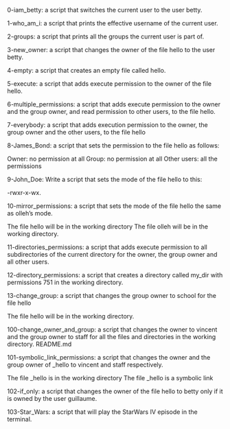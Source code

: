 0-iam_betty: a script that switches the current user to the user betty.

1-who_am_i:  a script that prints the effective username of the current user.

2-groups: a script that prints all the groups the current user is part of.

3-new_owner:  a script that changes the owner of the file hello to the user betty.

4-empty:  a script that creates an empty file called hello.

5-execute: a script that adds execute permission to the owner of the file hello.

6-multiple_permissions: a script that adds execute permission to the owner and the group owner, and read permission to other users, to the file hello.

7-everybody: a script that adds execution permission to the owner, the group owner and the other users, to the file hello

8-James_Bond:  a script that sets the permission to the file hello as follows:

Owner: no permission at all
Group: no permission at all
Other users: all the permissions

9-John_Doe: Write a script that sets the mode of the file hello to this:

-rwxr-x-wx.

10-mirror_permissions: a script that sets the mode of the file hello the same as olleh’s mode.

The file hello will be in the working directory
The file olleh will be in the working directory.

11-directories_permissions: a script that adds execute permission to all subdirectories of the current directory for the owner, the group owner and all other users.

12-directory_permissions: a script that creates a directory called my_dir with permissions 751 in the working directory.

13-change_group: a script that changes the group owner to school for the file hello

The file hello will be in the working directory.

100-change_owner_and_group: a script that changes the owner to vincent and the group owner to staff for all the files and directories in the working directory. README.md

101-symbolic_link_permissions:  a script that changes the owner and the group owner of _hello to vincent and staff respectively.

The file _hello is in the working directory
The file _hello is a symbolic link

102-if_only:  a script that changes the owner of the file hello to betty only if it is owned by the user guillaume.

103-Star_Wars: a script that will play the StarWars IV episode in the terminal.
